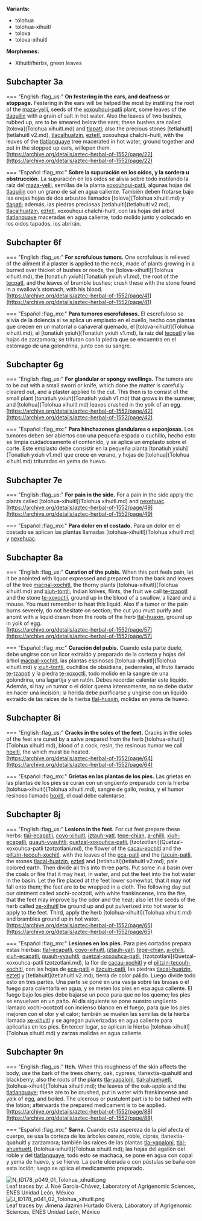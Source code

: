 **Variants:**

- tolohua
- tolohua-xihuitl
- tolova
- tolova-xihuitl


**Morphemes:**

- Xihuitl/herbs, green leaves


## Subchapter 3a  

=== "English :flag_us:"
    **On festering in the ears, and deafness or stoppage.** Festering in the ears will be helped the most by instilling the root of the [maza-yelli](Maza-yelli.md), seeds of the [xoxouhqui-patli](xoxouhca-patli.md) plant, some leaves of the [tlaquilin](Tlaquilin.md) with a grain of salt in hot water. Also the leaves of two bushes, rubbed up, are to be smeared below the ears; these bushes are called [tolova](Tolohua xihuitl.md) and [tlapatl](Tlapatl.md); also the precious stones [tetlahuitl](tetlahuitl v2.md), [tlacalhuatzin](tlacal-huatzin.md), [eztetl](eztetl.md), xoxouhqui chalchi-huitl, with the leaves of the [tlatlanquaye](Tlatlanquaye.md) tree macerated in hot water, ground together and put in the stopped up ears, willopen them.  
    [https://archive.org/details/aztec-herbal-of-1552/page/22](https://archive.org/details/aztec-herbal-of-1552/page/22)  


=== "Español :flag_mx:"
    **Sobre la supuración en los oídos, y la sordera u obstrucción.** La supuración en los oídos se alivia sobre todo instilando la raíz del [maza-yelli](Maza-yelli.md), semillas de la planta [xoxouhqui-patli](xoxouhca-patli.md), algunas hojas del [tlaquilin](Tlaquilin.md) con un grano de sal en agua caliente. También deben frotarse bajo las orejas hojas de dos arbustos llamados [tolova](Tolohua xihuitl.md) y [tlapatl](Tlapatl.md); además, las piedras preciosas [tetlahuitl](tetlahuitl v2.md), [tlacalhuatzin](tlacal-huatzin.md), [eztetl](eztetl.md), xoxouhqui chalchi-huitl, con las hojas del árbol [tlatlanquaye](Tlatlanquaye.md) maceradas en agua caliente, todo molido junto y colocado en los oídos tapados, los abrirán.  

## Subchapter 6f  

=== "English :flag_us:"
    **For scrofulous tumors.** One scrofulous is relieved of the ailment if a plaster is applied to the neck, made of plants growing in a burned over thicket of bushes or reeds, the [tolova-xihuitl](Tolohua xihuitl.md), the [tonatiuh yxiuh](Tonatiuh yxiuh v1.md), the root of the [tecpatl](Tecpatl.md), and the leaves of bramble bushes; crush these with the stone found in a swallow’s stomach, with his blood.  
    [https://archive.org/details/aztec-herbal-of-1552/page/41](https://archive.org/details/aztec-herbal-of-1552/page/41)  


=== "Español :flag_mx:"
    **Para tumores escrofulosos.** El escrofuloso se alivia de la dolencia si se aplica un emplasto en el cuello, hecho con plantas que crecen en un matorral o cañaveral quemado, el [tolova-xihuitl](Tolohua xihuitl.md), el [tonatiuh yxiuh](Tonatiuh yxiuh v1.md), la raíz del [tecpatl](Tecpatl.md) y las hojas de zarzamora; se trituran con la piedra que se encuentra en el estómago de una golondrina, junto con su sangre.  

## Subchapter 6g  

=== "English :flag_us:"
    **For glandular or spongy swellings.** The tumors are to be cut with a small sword or knife, which done the matter is carefully cleared out, and a plaster applied to the cut. This then is to consist of the small plant [tonatiuh yxiuh](Tonatiuh yxiuh v1.md) that grows in the summer, and [tolohua](Tolohua xihuitl.md) leaves crushed in the yolk of an egg.  
    [https://archive.org/details/aztec-herbal-of-1552/page/42](https://archive.org/details/aztec-herbal-of-1552/page/42)  


=== "Español :flag_mx:"
    **Para hinchazones glandulares o esponjosas.** Los tumores deben ser abiertos con una pequeña espada o cuchillo, hecho esto se limpia cuidadosamente el contenido, y se aplica un emplasto sobre el corte. Este emplasto debe consistir en la pequeña planta [tonatiuh yxiuh](Tonatiuh yxiuh v1.md) que crece en verano, y hojas de [tolohua](Tolohua xihuitl.md) trituradas en yema de huevo.  

## Subchapter 7e  

=== "English :flag_us:"
    **For pain in the side.** For a pain in the side apply the plants called [tolohua-xihuitl](Tolohua xihuitl.md) and [nexehuac](Nexehuac.md).  
    [https://archive.org/details/aztec-herbal-of-1552/page/49](https://archive.org/details/aztec-herbal-of-1552/page/49)  


=== "Español :flag_mx:"
    **Para dolor en el costado.** Para un dolor en el costado se aplican las plantas llamadas [tolohua-xihuitl](Tolohua xihuitl.md) y [nexehuac](Nexehuac.md).  

## Subchapter 8a  

=== "English :flag_us:"
    **Curation of the pubis.** When this part feels pain, let it be anointed with liquor expressed and prepared from the bark and leaves of the tree [macpal-xochitl](Macpal-xochitl.md), the thorny plants [tolohua-xihuitl](Tolohua xihuitl.md) and [xiuh-tontli](Xiuhtontli.md), Indian knives, flints, the fruit we call [te-tzapotl](Te-tzapotl.md) and the stone [te-xoxoctli](te-xoxoctli.md), ground up in the blood of a swallow, a lizard and a mouse. You must remember to heat this liquid. Also if a tumor or the pain burns severely, do not hesitate on section; the cut you must purify and anoint with a liquid drawn from the roots of the herb [tlal-huaxin](Tlal-huaxin.md), ground up in yolk of egg.  
    [https://archive.org/details/aztec-herbal-of-1552/page/57](https://archive.org/details/aztec-herbal-of-1552/page/57)  


=== "Español :flag_mx:"
    **Curación del pubis.** Cuando esta parte duele, debe ungirse con un licor extraído y preparado de la corteza y hojas del árbol [macpal-xochitl](Macpal-xochitl.md), las plantas espinosas [tolohua-xihuitl](Tolohua xihuitl.md) y [xiuh-tontli](Xiuhtontli.md), cuchillos de obsidiana, pedernales, el fruto llamado [te-tzapotl](Te-tzapotl.md) y la piedra [te-xoxoctli](te-xoxoctli.md), todo molido en la sangre de una golondrina, una lagartija y un ratón. Debes recordar calentar este líquido. Además, si hay un tumor o el dolor quema intensamente, no se debe dudar en hacer una incisión; la herida debe purificarse y ungirse con un líquido extraído de las raíces de la hierba [tlal-huaxin](Tlal-huaxin.md), molidas en yema de huevo.  

## Subchapter 8i  

=== "English :flag_us:"
    **Cracks in the soles of the feet.** Cracks in the soles of the feet are cured by a salve prepared from the herb [tolohua-xihuitl](Tolohua xihuitl.md), blood of a cock, resin, the resinous humor we call [hoxitl](hoxitl.md), the which muist be heated.  
    [https://archive.org/details/aztec-herbal-of-1552/page/64](https://archive.org/details/aztec-herbal-of-1552/page/64)  


=== "Español :flag_mx:"
    **Grietas en las plantas de los pies.** Las grietas en las plantas de los pies se curan con un ungüento preparado con la hierba [tolohua-xihuitl](Tolohua xihuitl.md), sangre de gallo, resina, y el humor resinoso llamado [hoxitl](hoxitl.md), el cual debe calentarse.  

## Subchapter 8j  

=== "English :flag_us:"
    **Lesions in the feet.** For cut feet prepare these herbs: [tlal-ecapatli](Tlal-ecapatli.md), [coyo-xihuitl](Coyo-xihuitl.md), [iztauh-yatl](Iztauyattl.md), [tepe-chian](Tepe-chian.md), [a-chilli](A-chilli.md), [xiuh-ecapatli](Eca-patli.md), [quauh-yyauhtli](Quauh-yyauhtli.md), [quetzal-xoxouhca-patli](Quetzal-xoxouca-patli.md), [tzotzotlani](Quetzal-xoxouhca-patli tzotzotlani.md), the flower of the [cacau-xochitl](Cacaua-xochitl.md) and the [piltzin-tecouh-xochitl](Piltzinte-couh-xochitl.md), with the leaves of the [eca-patli](Eca-patli.md) and the [itzcuin-patli](Itzquin-patli.md), the stones [tlacal-huatzin](tlacal-huatzin.md), [eztetl](eztetl.md) and [tetlahuitl](tetlahuitl v2.md), pale colored earth. Then divide all this into three parts. Put some in a basin over the coals or fire that it may heat, in water, and put the feet into the hot water in the basin. Let the fire placed at the feet lower somewhat, that it may not fall onto them; the feet are to be wrapped in a cloth. The following day put our ointment called xochi-ocotzotl, with white frankincense, into the fire, that the feet may improve by the odor and the heat; also let the seeds of the herb called [xe-xihuitl](Xe-xihuitl.md) be ground up and put pulverized into hot water to apply to the feet. Third, apply the herb [tolohua-xihuitl](Tolohua xihuitl.md) and brambles ground up in hot water.  
    [https://archive.org/details/aztec-herbal-of-1552/page/65](https://archive.org/details/aztec-herbal-of-1552/page/65)  


=== "Español :flag_mx:"
    **Lesiones en los pies.** Para pies cortados prepara estas hierbas: [tlal-ecapatli](Tlal-ecapatli.md), [coyo-xihuitl](Coyo-xihuitl.md), [iztauh-yatl](Iztauyattl.md), [tepe-chian](Tepe-chian.md), [a-chilli](A-chilli.md), [xiuh-ecapatli](Eca-patli.md), [quauh-yyauhtli](Quauh-yyauhtli.md), [quetzal-xoxouhca-patli](Quetzal-xoxouca-patli.md), [tzotzotlani](Quetzal-xoxouhca-patli tzotzotlani.md), la flor de [cacau-xochitl](Cacaua-xochitl.md) y el [piltzin-tecouh-xochitl](Piltzinte-couh-xochitl.md), con las hojas de [eca-patli](Eca-patli.md) e [itzcuin-patli](Itzquin-patli.md), las piedras [tlacal-huatzin](tlacal-huatzin.md), [eztetl](eztetl.md) y [tetlahuitl](tetlahuitl v2.md), tierra de color pálido. Luego divide todo esto en tres partes. Una parte se pone en una vasija sobre las brasas o el fuego para calentarla en agua, y se meten los pies en esa agua caliente. El fuego bajo los pies debe bajarse un poco para que no los queme; los pies se envuelven en un paño. Al día siguiente se pone nuestro ungüento llamado xochi-ocotzotl con incienso blanco en el fuego, para que los pies mejoren con el olor y el calor; también se muelen las semillas de la hierba llamada [xe-xihuitl](Xe-xihuitl.md) y se agregan pulverizadas en agua caliente para aplicarlas en los pies. En tercer lugar, se aplican la hierba [tolohua-xihuitl](Tolohua xihuitl.md) y zarzas molidas en agua caliente.  

## Subchapter 9n  

=== "English :flag_us:"
    **Itch.** When this roughness of the skin affects the body, use the bark of the trees cherry, oak, cypress, tlanextia-quahuitl and blackberry; also the roots of the plants [tla-yapaloni](Tla-yapaloni.md), [tlal-ahuehuetl](Tlal-ahuehuetl.md), [tolohua-xihuitl](Tolohua xihuitl.md); the leaves of the oak-apple and the [tlatlanquaye](Tlatlanquaye.md); these are to be crushed, put in water with frankincense and yolk of egg, and boiled. The ulcerous or pustulent part is to be bathed with the lotion; afterwards the prepared medicament is to be applied.  
    [https://archive.org/details/aztec-herbal-of-1552/page/88](https://archive.org/details/aztec-herbal-of-1552/page/88)  


=== "Español :flag_mx:"
    **Sarna.** Cuando esta aspereza de la piel afecta el cuerpo, se usa la corteza de los árboles cerezo, roble, ciprés, tlanextia-quahuitl y zarzamora; también las raíces de las plantas [tla-yapaloni](Tla-yapaloni.md), [tlal-ahuehuetl](Tlal-ahuehuetl.md), [tolohua-xihuitl](Tolohua xihuitl.md); las hojas del agallón del roble y del [tlatlanquaye](Tlatlanquaye.md); todo esto se machaca, se pone en agua con copal y yema de huevo, y se hierve. La parte ulcerada o con pústulas se baña con esta loción; luego se aplica el medicamento preparado.  

![N_ID178_p049_01_Tolohua_xihuitl.png](assets/N_ID178_p049_01_Tolohua_xihuitl.png)  
Leaf traces by: J. Noé García-Chávez, Laboratory of Agrigenomic Sciences, ENES Unidad León, México  
![J_ID178_p041_02_Tolohua_xihuitl.png](assets/J_ID178_p041_02_Tolohua_xihuitl.png)  
Leaf traces by: Jimena Jazmin Hurtado Olvera, Laboratory of Agrigenomic Sciences, ENES Unidad León, México  
